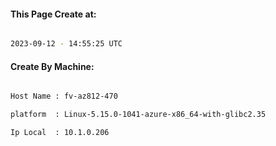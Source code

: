 
   
#### This Page Create at:

```bash

2023-09-12 - 14:55:25 UTC

```

#### Create By Machine:

```bash

Host Name : fv-az812-470

platform  : Linux-5.15.0-1041-azure-x86_64-with-glibc2.35

Ip Local  : 10.1.0.206

```

